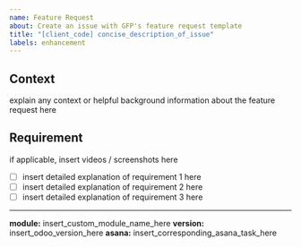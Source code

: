 ```yaml
---
name: Feature Request
about: Create an issue with GFP's feature request template
title: "[client_code] concise_description_of_issue"
labels: enhancement
---
```


## Context

explain any context or helpful background information about the feature request here

## Requirement

if applicable, insert videos / screenshots here

- [ ] insert detailed explanation of requirement 1 here
- [ ] insert detailed explanation of requirement 2 here
- [ ] insert detailed explanation of requirement 3 here

---

**module:** insert_custom_module_name_here
**version:** insert_odoo_version_here
**asana:** insert_corresponding_asana_task_here
